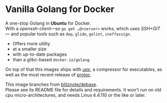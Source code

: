 Vanilla Golang for Docker
=========================

A one-stop Golang in **Ubuntu** for Docker.  
With a *openssh-client*—so `go get …@<server>` works, which uses *SSH+GIT*—
and popular tools such as `dep`, `glide`, `golint`, `ineffassign`.

 * Offers more utility
 * at a smaller size
 * with up-to-date packages
 * than a glibc-based `docker.io/golang`.

On top of that this images ships with [upx](https://upx.github.io/), a compressor for executables,
as well as the most recent release of [protoc](https://github.com/google/protobuf/releases).

This image branches from [blitznote/debase](https://github.com/Blitznote/debase).  
Please see its README file for details and requirements.
It won't run on old cpu micro-architectures, and needs Linux 4.4.110 or the like or later.
